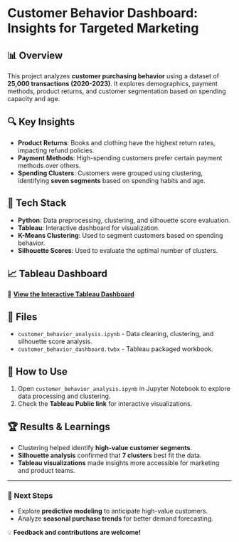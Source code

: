 # Customer Behavior Dashboard: Insights for Targeted Marketing

## 📊 Overview
This project analyzes **customer purchasing behavior** using a dataset of **25,000 transactions (2020-2023)**. It explores demographics, payment methods, product returns, and customer segmentation based on spending capacity and age.

## 🔍 Key Insights
- **Product Returns**: Books and clothing have the highest return rates, impacting refund policies.
- **Payment Methods**: High-spending customers prefer certain payment methods over others.
- **Spending Clusters**: Customers were grouped using clustering, identifying **seven segments** based on spending habits and age.

## 🚀 Tech Stack
- **Python**: Data preprocessing, clustering, and silhouette score evaluation.
- **Tableau**: Interactive dashboard for visualization.
- **K-Means Clustering**: Used to segment customers based on spending behavior.
- **Silhouette Scores**: Used to evaluate the optimal number of clusters.

## 📈 Tableau Dashboard
🔗 **[View the Interactive Tableau Dashboard](https://public.tableau.com/authoring/CustomerBehaviorDashboardInsightsforTargetedMarketing/Dashboard1#1)**

## 📂 Files
- `customer_behavior_analysis.ipynb` - Data cleaning, clustering, and silhouette score analysis.
- `customer_behavior_dashboard.twbx` - Tableau packaged workbook.

## 📌 How to Use
1. Open `customer_behavior_analysis.ipynb` in Jupyter Notebook to explore data processing and clustering.
2. Check the **Tableau Public link** for interactive visualizations.

## 🏆 Results & Learnings
- Clustering helped identify **high-value customer segments**.
- **Silhouette analysis** confirmed that **7 clusters** best fit the data.
- **Tableau visualizations** made insights more accessible for marketing and product teams.

---
### 📌 Next Steps
- Explore **predictive modeling** to anticipate high-value customers.
- Analyze **seasonal purchase trends** for better demand forecasting.

💡 **Feedback and contributions are welcome!**

